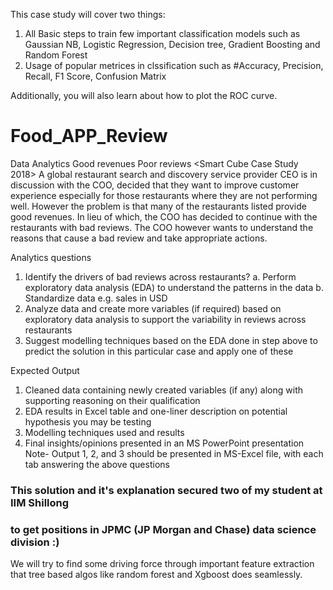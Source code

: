 This case study will cover two things:

1. All Basic steps to train few important classification models such as Gaussian NB, Logistic Regression, 
Decision tree, Gradient Boosting and Random Forest
2. Usage of popular metrices in clssification such as #Accuracy, Precision, Recall, F1 Score, Confusion Matrix   

Additionally, you will also learn about how to plot the ROC curve.

# Food_APP_Review
Data Analytics Good revenues Poor reviews &lt;Smart Cube Case Study 2018>
A global restaurant search and discovery service provider CEO is in discussion with the COO, 
decided that they want to improve customer experience especially for those restaurants where they are not performing well. 
However the problem is that many of the restaurants listed provide good revenues. In lieu of which, 
the COO has decided to continue with the restaurants with bad reviews. 
The COO however wants to understand the reasons that cause a bad review and take appropriate actions.


Analytics questions
1) Identify the drivers of bad reviews across restaurants?
a. Perform exploratory data analysis (EDA) to understand the patterns in the data
b. Standardize data e.g. sales in USD
2) Analyze data and create more variables (if required) based on exploratory data analysis to support the 
variability in reviews across restaurants
3) Suggest modelling techniques based on the EDA done in step above to 
predict the solution in this particular case and apply one of these

Expected Output
1) Cleaned data containing newly created variables (if any) along with supporting reasoning on their qualification
2) EDA results in Excel table and one-liner description on potential hypothesis you may be testing
3) Modelling techniques used and results
4) Final insights/opinions presented in an MS PowerPoint presentation
Note- Output 1, 2, and 3 should be presented in MS-Excel file, with each tab answering the above questions


### This solution and it's explanation secured two of my student at IIM Shillong 
### to get positions in JPMC (JP Morgan and Chase) data science division :) 

We will try to find some driving force through important feature extraction that tree based algos like 
random forest and Xgboost does seamlessly.
